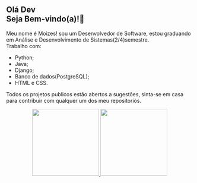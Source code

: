## Olá Dev <br> Seja Bem-vindo(a)!👋

Meu nome é Moizes!
sou um Desenvolvedor de Software, estou graduando em Análise e Desenvolvimento de Sistemas(2/4)semestre. <br>
Trabalho com:
* Python;
* Java; 
* Django;
* Banco de dados(PostgreSQL); 
* HTML e CSS.<br>
 
Todos os projetos publicos estão abertos a sugestôes, sinta-se em casa para contribuir com qualquer um dos meu repositorios.
<!--
**MoizesFerreir/MoizesFerreir** is a ✨ _special_ ✨ repository because its `README.md` (this file) appears on your GitHub profile.

Here are some ideas to get you started:

- 🔭 I’m currently working on ...
- 🌱 I’m currently learning ...
- 👯 I’m looking to collaborate on ...
- 🤔 I’m looking for help with ...
- 💬 Ask me about ...
- 📫 How to reach me: ...
- 😄 Pronouns: ...
- ⚡ Fun fact: ...
-->
<div align="center">
  <a href="https://github.com/MoizesFerreir">
  <img height="180em" src="https://github-readme-stats.vercel.app/api?username=MoizesFerreir&show_icons=true&theme=dracula&include_all_commits=true&count_private=true"/>
  <img height="180em" src="https://github-readme-stats.vercel.app/api/top-langs/?username=MoizesFerreir&layout=compact&langs_count=7&theme=dracula"/>
</div>
